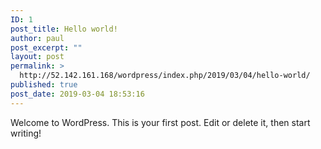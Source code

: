 ```yaml
---
ID: 1
post_title: Hello world!
author: paul
post_excerpt: ""
layout: post
permalink: >
  http://52.142.161.168/wordpress/index.php/2019/03/04/hello-world/
published: true
post_date: 2019-03-04 18:53:16
---
```

<!-- wp:paragraph -->
<p>Welcome to WordPress. This is your first post. Edit or delete it, then start writing!</p>
<!-- /wp:paragraph -->